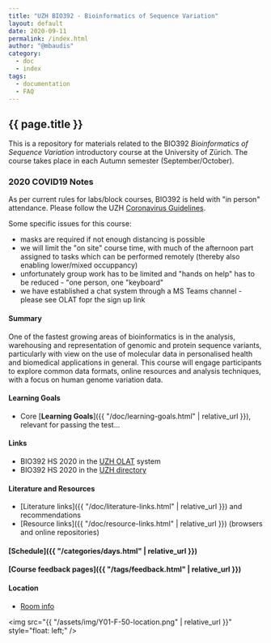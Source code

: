 ```yaml
---
title: "UZH BIO392 - Bioinformatics of Sequence Variation"
layout: default
date: 2020-09-11
permalink: /index.html
author: "@mbaudis"
category:
  - doc
  - index
tags:
  - documentation
  - FAQ
---
```


## {{ page.title }}

This is a repository for materials related to the BIO392 _Bioinformatics of Sequence Variation_ introductory course at the University of Zürich. The course takes place in each Autumn semester (September/October).

### 2020 COVID19 Notes

As per current rules for labs/block courses, BIO392 is held with "in person" attendance. Please follow the UZH [Coronavirus Guidelines](https://www.uzh.ch/en/about/coronavirus/students.html).

Some specific issues for this course:

* masks are required if not enough distancing is possible
* we will limit the "on site" course time, with much of the afternoon part assigned to tasks which can be performed remotely (thereby also enabling lower/mixed occuppancy)
* unfortunately group work has to be limited and "hands on help" has to be reduced - "one person, one "keyboard"
* we have established a chat system through a MS Teams channel - please see OLAT fopr the sign up link

#### Summary

One of the fastest growing areas of bioinformatics is in the analysis, warehousing and representation of genomic and protein sequence variants, particularly with view on the use of molecular data in personalised health and biomedical applications in general. This course will engage participants to explore common data formats, online resources and analysis techniques, with a focus on human genome variation data.

#### Learning Goals

* Core [__Learning Goals__]({{ "/doc/learning-goals.html" | relative_url }}), relevant for passing the test...

#### Links

* BIO392 HS 2020 in the [UZH OLAT](https://lms.uzh.ch/auth/RepositoryEntry/16814276759/CourseNode/102334353205516) system
* BIO392 HS 2020 in the [UZH directory](https://studentservices.uzh.ch/uzh/anonym/vvz/index.html#/details/2020/003/SM/50920456)

#### Literature and Resources

* [Literature links]({{ "/doc/literature-links.html" | relative_url }}) and recommendations
* [Resource links]({{ "/doc/resource-links.html" | relative_url }}) (browsers and online repositories)

#### [Schedule]({{ "/categories/days.html" | relative_url }})

#### [Course feedback pages]({{ "/tags/feedback.html" | relative_url }})

#### Location

* [Room info](https://www.uniability.uzh.ch/static/control/info_display.php?structure=1308)

<img src="{{ "/assets/img/Y01-F-50-location.png" | relative_url }}" style="float: left;" />
